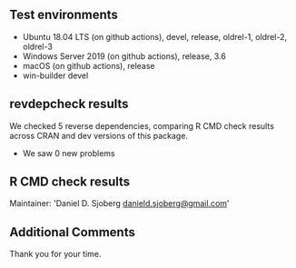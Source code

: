 ## Test environments

* Ubuntu 18.04 LTS (on github actions), devel, release, oldrel-1, oldrel-2, oldrel-3
* Windows Server 2019 (on github actions), release, 3.6
* macOS (on github actions), release
* win-builder devel

## revdepcheck results

We checked 5 reverse dependencies, comparing R CMD check results across CRAN and dev versions of this package.

 * We saw 0 new problems

## R CMD check results

Maintainer: 'Daniel D. Sjoberg <danield.sjoberg@gmail.com>'
  
## Additional Comments

Thank you for your time.
